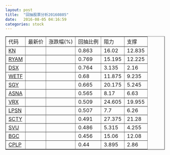 ```yaml
---
layout: post
title:  "回抽股票分析20160805"
date:   2016-08-05 04:16:59
categories: stock
---
```

<script type="text/javascript">
var stockList = []
stockList.push('gb_kn');
stockList.push('gb_ryam');
stockList.push('gb_dsx');
stockList.push('gb_wetf');
stockList.push('gb_sgy');
stockList.push('gb_asna');
stockList.push('gb_vrx');
stockList.push('gb_lpsn');
stockList.push('gb_scty');
stockList.push('gb_svu');
stockList.push('gb_bgc');
stockList.push('gb_cplp');
</script>
<table border="1">
 <tr>
 <td>代码</td>
 <td>最新价</td>
 <td>涨跌幅(%)</td>
 <td>回抽比例</td>
 <td>阻力</td>
 <td>支撑</td>
</tr>
  <tr id="kn">
  <td><a href="http://stock.finance.sina.com.cn/usstock/quotes/KN.html" target="_blank">KN</a></td><td></td><td></td><td>0.863</td><td>16.02</td><td>12.835</td></tr>
  <tr id="ryam">
  <td><a href="http://stock.finance.sina.com.cn/usstock/quotes/RYAM.html" target="_blank">RYAM</a></td><td></td><td></td><td>0.769</td><td>15.195</td><td>12.225</td></tr>
  <tr id="dsx">
  <td><a href="http://stock.finance.sina.com.cn/usstock/quotes/DSX.html" target="_blank">DSX</a></td><td></td><td></td><td>0.764</td><td>3.135</td><td>2.16</td></tr>
  <tr id="wetf">
  <td><a href="http://stock.finance.sina.com.cn/usstock/quotes/WETF.html" target="_blank">WETF</a></td><td></td><td></td><td>0.68</td><td>11.875</td><td>9.235</td></tr>
  <tr id="sgy">
  <td><a href="http://stock.finance.sina.com.cn/usstock/quotes/SGY.html" target="_blank">SGY</a></td><td></td><td></td><td>0.665</td><td>20.175</td><td>5.245</td></tr>
  <tr id="asna">
  <td><a href="http://stock.finance.sina.com.cn/usstock/quotes/ASNA.html" target="_blank">ASNA</a></td><td></td><td></td><td>0.565</td><td>8.17</td><td>6.63</td></tr>
  <tr id="vrx">
  <td><a href="http://stock.finance.sina.com.cn/usstock/quotes/VRX.html" target="_blank">VRX</a></td><td></td><td></td><td>0.509</td><td>24.605</td><td>19.955</td></tr>
  <tr id="lpsn">
  <td><a href="http://stock.finance.sina.com.cn/usstock/quotes/LPSN.html" target="_blank">LPSN</a></td><td></td><td></td><td>0.507</td><td>7.7</td><td>6.26</td></tr>
  <tr id="scty">
  <td><a href="http://stock.finance.sina.com.cn/usstock/quotes/SCTY.html" target="_blank">SCTY</a></td><td></td><td></td><td>0.491</td><td>27.375</td><td>21.28</td></tr>
  <tr id="svu">
  <td><a href="http://stock.finance.sina.com.cn/usstock/quotes/SVU.html" target="_blank">SVU</a></td><td></td><td></td><td>0.486</td><td>5.315</td><td>4.255</td></tr>
  <tr id="bgc">
  <td><a href="http://stock.finance.sina.com.cn/usstock/quotes/BGC.html" target="_blank">BGC</a></td><td></td><td></td><td>0.456</td><td>15.06</td><td>12.08</td></tr>
  <tr id="cplp">
  <td><a href="http://stock.finance.sina.com.cn/usstock/quotes/CPLP.html" target="_blank">CPLP</a></td><td></td><td></td><td>0.44</td><td>3.895</td><td>2.86</td></tr>
</table>
